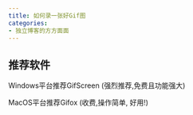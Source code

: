 ```yaml
---
title: 如何录一张好Gif图
categories:
- 独立博客的方方面面
---
```



## 推荐软件


Windows平台推荐GifScreen (强烈推荐,免费且功能强大)

MacOS平台推荐Gifox (收费,操作简单, 好用!)






